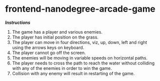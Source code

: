 frontend-nanodegree-arcade-game
===============================

***Instructions***

1. The game has a player and various enemies.
2. The player has initial position on the grass. 
3. The player can move in four directions, viz, up, down, left and right using the arrows keys on keyboard.
4. The player cannot go off the screen.
5. The enemies will be moving in variable speeds on horizontal paths.
6. The player needs to cross the path to reach the water without colliding with any of the enemies in order to win the game.
7. Collision with any enemy will result in restarting of the game. 
